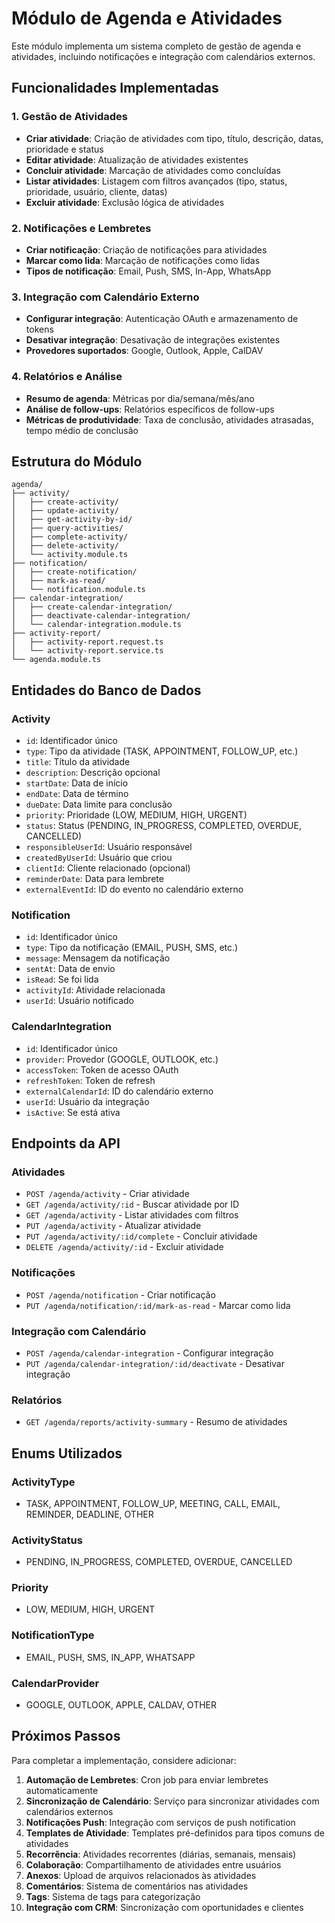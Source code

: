 # Módulo de Agenda e Atividades

Este módulo implementa um sistema completo de gestão de agenda e atividades, incluindo notificações e integração com calendários externos.

## Funcionalidades Implementadas

### 1. Gestão de Atividades
- **Criar atividade**: Criação de atividades com tipo, título, descrição, datas, prioridade e status
- **Editar atividade**: Atualização de atividades existentes
- **Concluir atividade**: Marcação de atividades como concluídas
- **Listar atividades**: Listagem com filtros avançados (tipo, status, prioridade, usuário, cliente, datas)
- **Excluir atividade**: Exclusão lógica de atividades

### 2. Notificações e Lembretes
- **Criar notificação**: Criação de notificações para atividades
- **Marcar como lida**: Marcação de notificações como lidas
- **Tipos de notificação**: Email, Push, SMS, In-App, WhatsApp

### 3. Integração com Calendário Externo
- **Configurar integração**: Autenticação OAuth e armazenamento de tokens
- **Desativar integração**: Desativação de integrações existentes
- **Provedores suportados**: Google, Outlook, Apple, CalDAV

### 4. Relatórios e Análise
- **Resumo de agenda**: Métricas por dia/semana/mês/ano
- **Análise de follow-ups**: Relatórios específicos de follow-ups
- **Métricas de produtividade**: Taxa de conclusão, atividades atrasadas, tempo médio de conclusão

## Estrutura do Módulo

```
agenda/
├── activity/
│   ├── create-activity/
│   ├── update-activity/
│   ├── get-activity-by-id/
│   ├── query-activities/
│   ├── complete-activity/
│   ├── delete-activity/
│   └── activity.module.ts
├── notification/
│   ├── create-notification/
│   ├── mark-as-read/
│   └── notification.module.ts
├── calendar-integration/
│   ├── create-calendar-integration/
│   ├── deactivate-calendar-integration/
│   └── calendar-integration.module.ts
├── activity-report/
│   ├── activity-report.request.ts
│   └── activity-report.service.ts
└── agenda.module.ts
```

## Entidades do Banco de Dados

### Activity
- `id`: Identificador único
- `type`: Tipo da atividade (TASK, APPOINTMENT, FOLLOW_UP, etc.)
- `title`: Título da atividade
- `description`: Descrição opcional
- `startDate`: Data de início
- `endDate`: Data de término
- `dueDate`: Data limite para conclusão
- `priority`: Prioridade (LOW, MEDIUM, HIGH, URGENT)
- `status`: Status (PENDING, IN_PROGRESS, COMPLETED, OVERDUE, CANCELLED)
- `responsibleUserId`: Usuário responsável
- `createdByUserId`: Usuário que criou
- `clientId`: Cliente relacionado (opcional)
- `reminderDate`: Data para lembrete
- `externalEventId`: ID do evento no calendário externo

### Notification
- `id`: Identificador único
- `type`: Tipo da notificação (EMAIL, PUSH, SMS, etc.)
- `message`: Mensagem da notificação
- `sentAt`: Data de envio
- `isRead`: Se foi lida
- `activityId`: Atividade relacionada
- `userId`: Usuário notificado

### CalendarIntegration
- `id`: Identificador único
- `provider`: Provedor (GOOGLE, OUTLOOK, etc.)
- `accessToken`: Token de acesso OAuth
- `refreshToken`: Token de refresh
- `externalCalendarId`: ID do calendário externo
- `userId`: Usuário da integração
- `isActive`: Se está ativa

## Endpoints da API

### Atividades
- `POST /agenda/activity` - Criar atividade
- `GET /agenda/activity/:id` - Buscar atividade por ID
- `GET /agenda/activity` - Listar atividades com filtros
- `PUT /agenda/activity` - Atualizar atividade
- `PUT /agenda/activity/:id/complete` - Concluir atividade
- `DELETE /agenda/activity/:id` - Excluir atividade

### Notificações
- `POST /agenda/notification` - Criar notificação
- `PUT /agenda/notification/:id/mark-as-read` - Marcar como lida

### Integração com Calendário
- `POST /agenda/calendar-integration` - Configurar integração
- `PUT /agenda/calendar-integration/:id/deactivate` - Desativar integração

### Relatórios
- `GET /agenda/reports/activity-summary` - Resumo de atividades

## Enums Utilizados

### ActivityType
- TASK, APPOINTMENT, FOLLOW_UP, MEETING, CALL, EMAIL, REMINDER, DEADLINE, OTHER

### ActivityStatus
- PENDING, IN_PROGRESS, COMPLETED, OVERDUE, CANCELLED

### Priority
- LOW, MEDIUM, HIGH, URGENT

### NotificationType
- EMAIL, PUSH, SMS, IN_APP, WHATSAPP

### CalendarProvider
- GOOGLE, OUTLOOK, APPLE, CALDAV, OTHER

## Próximos Passos

Para completar a implementação, considere adicionar:

1. **Automação de Lembretes**: Cron job para enviar lembretes automaticamente
2. **Sincronização de Calendário**: Serviço para sincronizar atividades com calendários externos
3. **Notificações Push**: Integração com serviços de push notification
4. **Templates de Atividade**: Templates pré-definidos para tipos comuns de atividades
5. **Recorrência**: Atividades recorrentes (diárias, semanais, mensais)
6. **Colaboração**: Compartilhamento de atividades entre usuários
7. **Anexos**: Upload de arquivos relacionados às atividades
8. **Comentários**: Sistema de comentários nas atividades
9. **Tags**: Sistema de tags para categorização
10. **Integração com CRM**: Sincronização com oportunidades e clientes
